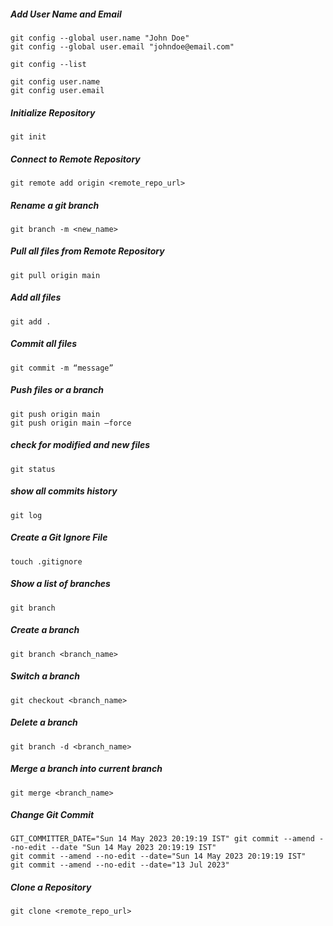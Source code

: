##### Add User Name and Email
```
git config --global user.name "John Doe"
git config --global user.email "johndoe@email.com"
```
```
git config --list
```
```
git config user.name
git config user.email
```

##### Initialize Repository
```
git init
```

##### Connect to Remote Repository
```
git remote add origin <remote_repo_url>
```

##### Rename a git branch
```
git branch -m <new_name>
```

##### Pull all files from Remote Repository
```
git pull origin main
```

##### Add all files
```
git add .
```

##### Commit all files
```
git commit -m “message”
```

##### Push files or a branch
```
git push origin main
git push origin main –force
```

##### check for modified and new files
```
git status
```

##### show all commits history
```
git log
```

##### Create a Git Ignore File
```
touch .gitignore
```

##### Show a list of branches
```
git branch
```

##### Create a branch
```
git branch <branch_name>
```

##### Switch a branch
```
git checkout <branch_name>
```

##### Delete a branch
```
git branch -d <branch_name>
```

##### Merge a branch into current branch
```
git merge <branch_name>
```

##### Change Git Commit
```
GIT_COMMITTER_DATE="Sun 14 May 2023 20:19:19 IST" git commit --amend --no-edit --date "Sun 14 May 2023 20:19:19 IST"
git commit --amend --no-edit --date="Sun 14 May 2023 20:19:19 IST"
git commit --amend --no-edit --date="13 Jul 2023"
```

##### Clone a Repository
```
git clone <remote_repo_url>
```